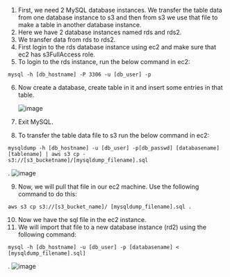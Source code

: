1.	First, we need 2 MySQL database instances. We transfer the table data from one database instance to s3 and then from s3 we use that file to make a table in another database instance.
2.	Here we have 2 database instances named rds and rds2.
3.	We transfer data from rds to rds2.
4.	First login to the rds database instance using ec2 and make sure that ec2 has s3FullAccess role.
5.	To login to the rds instance, run the below command in ec2:
```
mysql -h [db_hostname] -P 3306 -u [db_user] -p
```
6.	Now create a database, create table in it and insert some entries in that table.

    ![image](https://user-images.githubusercontent.com/73180656/214885668-00527164-21f4-45e1-bbd2-6255e063b946.png)
    
7.	Exit MySQL.
8.	To transfer the table data file to s3 run the below command in ec2:
```
mysqldump -h [db_hostname] -u [db_user] -p[db_passwd] [databasename] [tablename] | aws s3 cp - s3://[s3_bucketname]/[mysqldump_filename].sql
```
.
    ![image](https://user-images.githubusercontent.com/73180656/214885818-a39d5cd9-be6b-4907-bcec-6729b038596c.png)

9.	Now, we will pull that file in our ec2 machine. Use the following command to do this:
```
aws s3 cp s3://[s3_bucket_name]/ [mysqldump_filename].sql .
```
10.	 Now we have the sql file in the ec2 instance.
11.	 We will import that file to a new database instance (rd2) using the following command:
```
mysql -h [db_hostname] -u [db_user] -p [databasename] < [mysqldump_filename].sql]
```
.
    ![image](https://user-images.githubusercontent.com/73180656/214885959-907b1770-9aac-4490-a95b-3d3f8d94e979.png)

